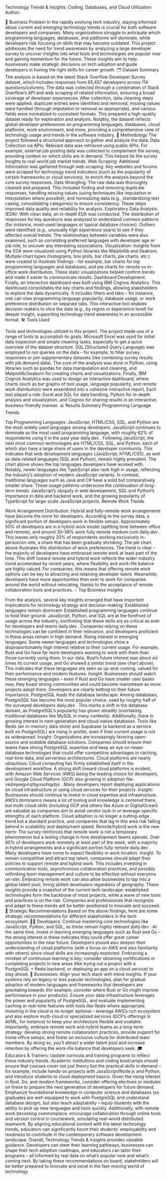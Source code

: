 Technology Trends & Insights: Coding, Databases, and Cloud Utilization
Author:

💼 Business Problem
In the rapidly evolving tech industry, staying informed about current and emerging technology trends is crucial for both software developers and companies. Many organizations struggle to anticipate which programming languages, databases, and platforms will dominate, while developers risk focusing on skills that may become outdated. This project addresses the need for trend awareness by analyzing a large developer survey to uncover insights into what tools and technologies are popular now and gaining momentum for the future. These insights aim to help businesses make strategic decisions on tech adoption and guide developers in honing the right skills for career growth.
🗂️ Dataset Summary
The analysis is based on the latest Stack Overflow Developer Survey dataset, which includes responses from 65,457 developers across 114 questions/columns. The data was collected through a combination of Stack Overflow’s API and web scraping of related information, ensuring a broad coverage of developer experiences. After collection, data cleaning steps were applied: duplicate entries were identified and removed, missing values were handled (through imputation or removal as appropriate), and various fields were normalized to consistent formats. This prepared a high-quality dataset ready for exploration and analysis. Notably, the dataset reflects global developer preferences on programming languages, databases, cloud platforms, work environment, and more, providing a comprehensive view of technology usage and trends in the software industry.
🔬 Methodology
The project followed a structured approach to gather and analyze the data:
Data Collection via APIs: Relevant data was retrieved using public APIs. For example, external job posting data was collected to complement the survey, providing context on which skills are in demand. This helped tie the survey insights to real-world job market trends.
Web Scraping: Additional information was gathered through web scraping. Key websites and forums were scraped for technology trend indicators (such as the popularity of certain frameworks or cloud services), to enrich the analysis beyond the core survey responses.
Data Wrangling: The raw data was thoroughly cleaned and prepared. This included finding and removing duplicate responses, handling missing values (using techniques like imputation or interpolation where possible), and normalizing data (e.g., standardizing text casing, consolidating categories) to ensure consistency. These steps improved data quality and reliability for analysis.
Exploratory Data Analysis (EDA): With clean data, an in-depth EDA was conducted. The distribution of responses for key questions was analyzed to understand common patterns (for instance, most-used languages or typical database choices). Outliers were identified (e.g., unusually high experience years) to see if they affected overall trends. The relationships between variables were also examined, such as correlating preferred languages with developer age or job role, to uncover any interesting associations.
Visualization: Insights from the EDA were visualized using Python libraries like Matplotlib and Seaborn. Multiple chart types (histograms, box plots, bar charts, pie charts, etc.) were created to illustrate findings – for example, bar charts for top programming languages and databases, and pie charts for remote vs in-office work distribution. These static visualizations helped confirm trends and made it easier to communicate results.
Dashboard Development: Finally, an interactive dashboard was built using IBM Cognos Analytics. This dashboard consolidates the key charts and findings, allowing stakeholders to explore the data dynamically. It includes filters and tabs – for instance, one can view programming language popularity, database usage, or work preference distribution on separate tabs. This interactive tool enables decision-makers to slice the data (e.g., by region or experience level) for deeper insight, supporting technology trend awareness in an accessible format.
🛠️ Tools Used


Tools and technologies utilized in this project.
The project made use of a range of tools to accomplish its goals. Microsoft Excel was used for initial data inspection and simple cleaning tasks, especially to get a quick overview of the dataset structure. SQL (Structured Query Language) was employed to run queries on the data – for example, to filter survey responses or join supplementary datasets (like combining survey results with job demand data). The core of the analysis was done in Python, using libraries such as pandas for data manipulation and cleaning, and Matplotlib/Seaborn for creating charts and visualizations. Finally, IBM Cognos Analytics was used to design an interactive dashboard, where charts (such as bar graphs of tool usage, language popularity, and remote work distribution) were assembled into a cohesive interactive report. Each tool played a role: Excel and SQL for data handling, Python for in-depth analysis and visualization, and Cognos for sharing results in an interactive, business-friendly manner.
📊 Results Summary
Programming Language Trends


Top Programming Languages: JavaScript, HTML/CSS, SQL, and Python are the most widely used languages among developers. JavaScript continues to dominate as the most used programming language, with roughly 62% of respondents using it in the past year
daily.dev
. Following JavaScript, the next most common technologies are HTML/CSS, SQL, and Python, each of which also have a large share of users in the developer community. This indicates that web development languages (JavaScript, HTML/CSS), as well as data-related languages (SQL and Python), remain highly prevalent. The chart above shows the top languages developers have worked with. Notably, newer languages like TypeScript also rank high in usage, reflecting the industry’s adoption of modern JavaScript variants. In contrast, traditional languages such as Java and C# have a solid but comparatively smaller share. These usage patterns underscore the continuation of long-term trends: JavaScript’s ubiquity in web development, SQL and Python’s importance in data and backend work, and the growing popularity of TypeScript for large-scale JavaScript projects.
Remote Work Trends


Work Arrangement Distribution: Hybrid and fully-remote work arrangements have become the norm for developers. According to the survey data, a significant portion of developers work in flexible setups. Approximately 50% of developers are in a hybrid work model (splitting time between office and remote), and around 30–38% work fully remote
medium.com
daily.dev
. This leaves only roughly 20% of respondents working exclusively in-person/on-site, a share that has been gradually shrinking. The pie chart above illustrates this distribution of work preferences. The trend is clear – the majority of developers have embraced remote work at least part of the time. This shift toward remote and hybrid work reflects the wider industry trend accelerated by recent years, where flexibility and work-life balance are highly valued. For companies, this means that offering remote work options can be key to attracting and retaining developer talent. Meanwhile, developers have more opportunities than ever to work for companies around the world without relocating, thanks to the acceptance of remote collaboration tools and practices.
💡 Top Business Insights


From the analysis, several key insights emerged that have important implications for technology strategy and decision-making:
Established languages remain dominant: Established programming languages continue to hold their ground. JavaScript, Python, and SQL are at the forefront of usage across the industry, confirming that these skills are as critical as ever for developers and teams
daily.dev
. Companies relying on these technologies can be confident in their relevance, and developers proficient in these areas remain in high demand.
Rising interest in emerging languages: Some newer languages and technologies show a disproportionately high interest relative to their current usage. For example, Rust and Go have far more developers wanting to work with them than those currently using them. In our data, Rust’s future interest was about six times its current usage, and Go showed a similar trend (see chart above). This indicates that these languages are seen as up-and-coming, valued for their performance and modern features. Insight: Businesses should watch these emerging languages – even if Rust and Go have smaller user bases now, they boast strong communities and could become mainstream as more projects adopt them. Developers are clearly betting on their future importance.
PostgreSQL leads the database landscape: Among databases, PostgreSQL has become the most popular choice, used by roughly half of the surveyed developers
daily.dev
. This marks a shift in the database domain, as PostgreSQL’s popularity has grown steadily (overtaking traditional databases like MySQL in many contexts). Additionally, there is growing interest in next-generation and cloud-native databases. Tools like Redis (an in-memory data store) and Supabase (a backend as a service built on PostgreSQL) are rising in profile, even if their current usage is not as widespread. Insight: Organizations are increasingly favoring open-source and scalable database solutions. Companies should ensure their teams have strong PostgreSQL expertise and keep an eye on newer database technologies that could offer competitive advantages in caching, real-time data, and serverless architectures.
Cloud platforms are nearly ubiquitous: Cloud computing has firmly established itself in the development workflow. A strong shift toward cloud platforms is evident, with Amazon Web Services (AWS) being the leading choice for developers, and Google Cloud Platform (GCP) also growing in adoption
file-vkdmpwgvcqfqyxxohqybjv
. Many developers report deploying applications on cloud infrastructure or using cloud services for their projects. Insight: Businesses should continue to invest in cloud expertise and infrastructure. AWS’s dominance means a lot of tooling and knowledge is centered there, but multi-cloud skills (including GCP and others like Azure or DigitalOcean) are valuable as companies aim to avoid vendor lock-in or leverage specific strengths of each platform. Cloud adoption is no longer a cutting-edge trend but a standard practice, and companies that lag in this area risk falling behind in scalability and deployment speed.
Remote/hybrid work is the new norm: The survey reinforces that remote work is not a temporary phenomenon but a lasting change in how development teams operate. Over 80% of developers work remotely at least part of the week, with a majority in hybrid arrangements and a significant portion fully remote
daily.dev
. Many developers have come to expect flexibility in work location. Insight: To remain competitive and attract top talent, companies should adapt their policies to support remote and hybrid work. This includes investing in communication tools, asynchronous collaboration practices, and possibly rethinking team management and culture to be effective without everyone on-site. Embracing remote work can also allow businesses to tap into a global talent pool, hiring skilled developers regardless of geography.
These insights provide a snapshot of the current tech landscape: established technologies form the backbone of most projects, while a wave of new tools and practices is on the rise. Companies and professionals that recognize and adapt to these trends will be better positioned to innovate and succeed.
🎯 Strategic Recommendations
Based on the above findings, here are some strategic recommendations for different stakeholders in the tech ecosystem:
👩‍💻 Developers: Continue mastering core technologies like JavaScript, Python, and SQL, as these remain highly relevant
daily.dev
. At the same time, invest in learning emerging languages such as Rust and Go – the strong interest in these indicates they could offer great career opportunities in the near future. Developers should also deepen their understanding of cloud platforms (with a focus on AWS and also familiarity with others) since cloud skills are increasingly expected. Embracing a mindset of continuous learning is key; consider obtaining certifications or completing projects in new areas (like trying out a project with a PostgreSQL + Redis backend, or deploying an app on a cloud service) to stay ahead.
🏢 Businesses: Align your tech stack with trend insights. If your systems rely on legacy or less popular technologies, plan for gradual adoption of modern languages and frameworks that developers are gravitating towards (for example, consider where Rust or Go might improve performance in your products). Ensure your data infrastructure leverages the power and popularity of PostgreSQL, and evaluate implementing caching or real-time features with tools like Redis where appropriate. Investing in the cloud is no longer optional – leverage AWS’s rich ecosystem and also explore multi-cloud or specialized services (GCP’s offerings in AI/ML, for instance) to keep your architecture flexible and scalable. Importantly, embrace remote work and hybrid teams as a long-term strategy: develop strong remote collaboration practices, provide support for home office setups, and foster an inclusive culture for distributed team members. By doing so, you’ll attract a wider talent pool and increase retention by offering the work-life balance that developers seek.
🎓 Educators & Trainers: Update curricula and training programs to reflect these industry trends. Academic institutions and coding bootcamps should ensure that courses cover not just theory but the practical skills in demand – for example, include hands-on projects with JavaScript/Node.js and Python, and introduce students to cloud deployment basics. Given the rising interest in Rust, Go, and modern frameworks, consider offering electives or modules on these to prepare the next generation of developers for future demand. Emphasize foundational knowledge in computer science and databases (so graduates are well-equipped to work with PostgreSQL and understand database design), but also teach adaptability – equip students with the ability to pick up new languages and tools quickly. Additionally, with remote work becoming commonplace, encourage collaboration through online tools and version control in coursework, simulating real-world distributed teamwork. By aligning educational content with the latest technology trends, educators can significantly boost their students’ employability and readiness to contribute in the contemporary software development landscape.
Overall, Technology Trends & Insights provides valuable guidance. Developers can steer their learning pathways, businesses can shape their tech adoption roadmaps, and educators can tailor their programs – all informed by real data on what’s popular now and what’s coming next. By taking these recommendations on board, stakeholders will be better prepared to innovate and excel in the fast-moving world of technology
